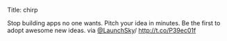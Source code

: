 Title: chirp

Stop building apps no one wants. Pitch your idea in minutes. Be the first to adopt awesome new ideas. via <a href="http://twitter.com/LaunchSky">@LaunchSky</a>/ <a href="http://t.co/P39ec01f">http://t.co/P39ec01f</a>
